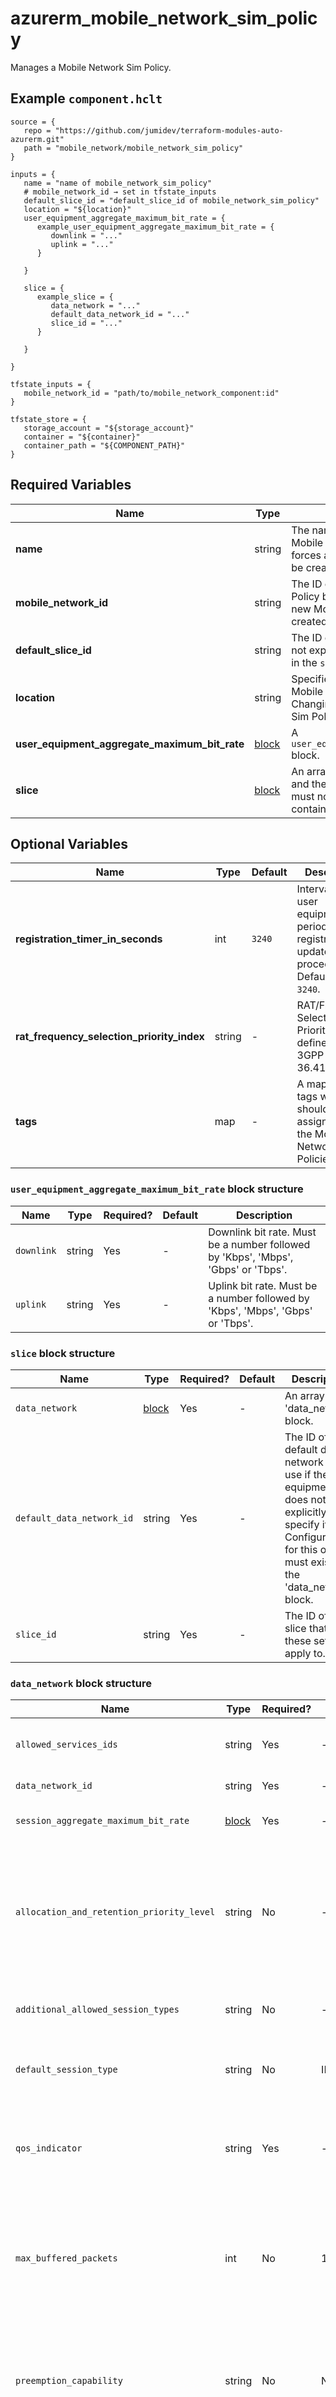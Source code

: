 # azurerm_mobile_network_sim_policy

Manages a Mobile Network Sim Policy.

## Example `component.hclt`

```hcl
source = {
   repo = "https://github.com/jumidev/terraform-modules-auto-azurerm.git" 
   path = "mobile_network/mobile_network_sim_policy" 
}

inputs = {
   name = "name of mobile_network_sim_policy" 
   # mobile_network_id → set in tfstate_inputs
   default_slice_id = "default_slice_id of mobile_network_sim_policy" 
   location = "${location}" 
   user_equipment_aggregate_maximum_bit_rate = {
      example_user_equipment_aggregate_maximum_bit_rate = {
         downlink = "..."   
         uplink = "..."   
      }
  
   }
 
   slice = {
      example_slice = {
         data_network = "..."   
         default_data_network_id = "..."   
         slice_id = "..."   
      }
  
   }
 
}

tfstate_inputs = {
   mobile_network_id = "path/to/mobile_network_component:id" 
}

tfstate_store = {
   storage_account = "${storage_account}" 
   container = "${container}" 
   container_path = "${COMPONENT_PATH}" 
}

```

## Required Variables

| Name | Type |  Description |
| ---- | --------- |  ----------- |
| **name** | string |  The name which should be used for this Mobile Network Sim Policies. Changing this forces a new Mobile Network Sim Policies to be created. | 
| **mobile_network_id** | string |  The ID of the Mobile Network which the Sim Policy belongs to. Changing this forces a new Mobile Network Sim Policies to be created. | 
| **default_slice_id** | string |  The ID of default slice to use if the UE does not explicitly specify it. This slice must exist in the `slice` block. | 
| **location** | string |  Specifies the Azure Region where the Mobile Network Sim Policy should exist. Changing this forces a new Mobile Network Sim Policies to be created. | 
| **user_equipment_aggregate_maximum_bit_rate** | [block](#user_equipment_aggregate_maximum_bit_rate-block-structure) |  A `user_equipment_aggregate_maximum_bit_rate` block. | 
| **slice** | [block](#slice-block-structure) |  An array of `slice` block. The allowed slices and the settings to use for them. The list must not contain duplicate items and must contain at least one item. | 

## Optional Variables

| Name | Type |  Default  |  Description |
| ---- | --------- |  ----------- | ----------- |
| **registration_timer_in_seconds** | int |  `3240`  |  Interval for the user equipment periodic registration update procedure. Defaults to `3240`. | 
| **rat_frequency_selection_priority_index** | string |  -  |  RAT/Frequency Selection Priority Index, defined in 3GPP TS 36.413. | 
| **tags** | map |  -  |  A mapping of tags which should be assigned to the Mobile Network Sim Policies. | 

### `user_equipment_aggregate_maximum_bit_rate` block structure

| Name | Type | Required? | Default | Description |
| ---- | ---- | --------- | ------- | ----------- |
| `downlink` | string | Yes | - | Downlink bit rate. Must be a number followed by 'Kbps', 'Mbps', 'Gbps' or 'Tbps'. |
| `uplink` | string | Yes | - | Uplink bit rate. Must be a number followed by 'Kbps', 'Mbps', 'Gbps' or 'Tbps'. |

### `slice` block structure

| Name | Type | Required? | Default | Description |
| ---- | ---- | --------- | ------- | ----------- |
| `data_network` | [block](#slice-block-structure) | Yes | - | An array of 'data_network' block. |
| `default_data_network_id` | string | Yes | - | The ID of default data network to use if the user equipment does not explicitly specify it. Configuration for this object must exist in the 'data_network' block. |
| `slice_id` | string | Yes | - | The ID of the slice that these settings apply to. |

### `data_network` block structure

| Name | Type | Required? | Default | Description |
| ---- | ---- | --------- | ------- | ----------- |
| `allowed_services_ids` | string | Yes | - | An array of IDs of services that can be used as part of this SIM policy. The array must not contain duplicate items and must contain at least one item. |
| `data_network_id` | string | Yes | - | The ID of Mobile Network Data Network which these settings apply to. |
| `session_aggregate_maximum_bit_rate` | [block](#data_network-block-structure) | Yes | - | A 'session_aggregate_maximum_bit_rate' block. |
| `allocation_and_retention_priority_level` | string | No | - | Default QoS Flow allocation and retention priority (ARP) level. Flows with higher priority preempt flows with lower priority, if the settings of 'preemption_capability' and 'preemption_vulnerability' allow it. '1' is the highest level of priority. If this field is not specified then 'qos_indicator' is used to derive the ARP value. See 3GPP TS23.501 section 5.7.2.2 for a full description of the ARP parameters. |
| `additional_allowed_session_types` | string | No | - | Allowed session types in addition to the default session type. Must not duplicate the default session type. Possible values are 'IPv4' and 'IPv6'. |
| `default_session_type` | string | No | IPv4 | The default PDU session type, which is used if the user equipment does not request a specific session type. Possible values are 'IPv4' and 'IPv6'. Defaults to 'IPv4'. |
| `qos_indicator` | string | Yes | - | The QoS Indicator (5QI for 5G network /QCI for 4G net work) value identifies a set of QoS characteristics, it controls QoS forwarding treatment for QoS flows or EPS bearers. Recommended values: 5-9; 69-70; 79-80. Must be between '1' and '127'. |
| `max_buffered_packets` | int | No | 10 | The maximum number of downlink packets to buffer at the user plane for High Latency Communication - Extended Buffering. Defaults to '10', Must be at least '0', See 3GPP TS29.272 v15.10.0 section 7.3.188 for a full description. This maximum is not guaranteed because there is a internal limit on buffered packets across all PDU sessions. |
| `preemption_capability` | string | No | NotPreempt | The Preemption Capability of a QoS Flow, it controls whether it can preempt another QoS Flow with a lower priority level. See 3GPP TS23.501 section 5.7.2.2 for a full description of the ARP parameters. Possible values are 'NotPreempt' and 'MayPreempt', Defaults to 'NotPreempt'. |
| `preemption_vulnerability` | string | No | NotPreemptable | The Preemption Vulnerability of a QoS Flow, it controls whether it can be preempted by QoS Flow with a higher priority level. See 3GPP TS23.501 section 5.7.2.2 for a full description of the ARP parameters. Possible values are 'NotPreemptable' and 'Preemptable'. Defaults to 'NotPreemptable'. |

### `session_aggregate_maximum_bit_rate` block structure

| Name | Type | Required? | Default | Description |
| ---- | ---- | --------- | ------- | ----------- |
| `downlink` | string | Yes | - | Downlink bit rate. Must be a number followed by 'Kbps', 'Mbps', 'Gbps' or 'Tbps'. |
| `uplink` | string | Yes | - | Uplink bit rate. Must be a number followed by 'Kbps', 'Mbps', 'Gbps' or 'Tbps'. |



## Outputs

| Name | Type | Sensitive? | Description |
| ---- | ---- | --------- | --------- |
| **id** | string | No  | The ID of the Mobile Network Sim Policies. | 

Additionally, all variables are provided as outputs.
